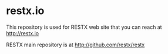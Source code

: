 restx.io
=======

This repository is used for RESTX web site that you can reach at http://restx.io

RESTX main repository is at http://github.com/restx/restx
